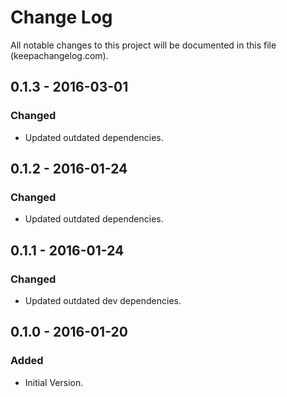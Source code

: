 # Change Log
All notable changes to this project will be documented in this file (keepachangelog.com).

## 0.1.3 - 2016-03-01
### Changed
- Updated outdated dependencies.

## 0.1.2 - 2016-01-24
### Changed
- Updated outdated dependencies.

## 0.1.1 - 2016-01-24
### Changed
- Updated outdated dev dependencies.

## 0.1.0 - 2016-01-20
### Added
- Initial Version.
